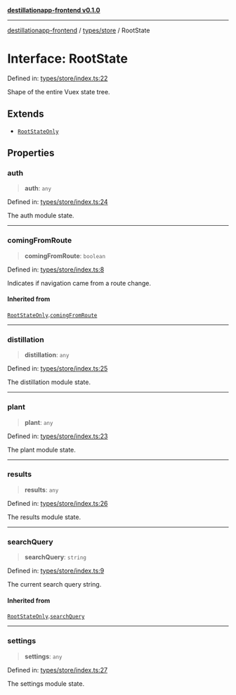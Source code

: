 [**destillationapp-frontend v0.1.0**](../../../README.md)

***

[destillationapp-frontend](../../../modules.md) / [types/store](../README.md) / RootState

# Interface: RootState

Defined in: [types/store/index.ts:22](https://github.com/DestillApp/main/blob/ec2df52a50a22efb35f12a0243274f6d03fbca52/frontend/src/types/store/index.ts#L22)

Shape of the entire Vuex state tree.

## Extends

- [`RootStateOnly`](RootStateOnly.md)

## Properties

### auth

> **auth**: `any`

Defined in: [types/store/index.ts:24](https://github.com/DestillApp/main/blob/ec2df52a50a22efb35f12a0243274f6d03fbca52/frontend/src/types/store/index.ts#L24)

The auth module state.

***

### comingFromRoute

> **comingFromRoute**: `boolean`

Defined in: [types/store/index.ts:8](https://github.com/DestillApp/main/blob/ec2df52a50a22efb35f12a0243274f6d03fbca52/frontend/src/types/store/index.ts#L8)

Indicates if navigation came from a route change.

#### Inherited from

[`RootStateOnly`](RootStateOnly.md).[`comingFromRoute`](RootStateOnly.md#comingfromroute)

***

### distillation

> **distillation**: `any`

Defined in: [types/store/index.ts:25](https://github.com/DestillApp/main/blob/ec2df52a50a22efb35f12a0243274f6d03fbca52/frontend/src/types/store/index.ts#L25)

The distillation module state.

***

### plant

> **plant**: `any`

Defined in: [types/store/index.ts:23](https://github.com/DestillApp/main/blob/ec2df52a50a22efb35f12a0243274f6d03fbca52/frontend/src/types/store/index.ts#L23)

The plant module state.

***

### results

> **results**: `any`

Defined in: [types/store/index.ts:26](https://github.com/DestillApp/main/blob/ec2df52a50a22efb35f12a0243274f6d03fbca52/frontend/src/types/store/index.ts#L26)

The results module state.

***

### searchQuery

> **searchQuery**: `string`

Defined in: [types/store/index.ts:9](https://github.com/DestillApp/main/blob/ec2df52a50a22efb35f12a0243274f6d03fbca52/frontend/src/types/store/index.ts#L9)

The current search query string.

#### Inherited from

[`RootStateOnly`](RootStateOnly.md).[`searchQuery`](RootStateOnly.md#searchquery)

***

### settings

> **settings**: `any`

Defined in: [types/store/index.ts:27](https://github.com/DestillApp/main/blob/ec2df52a50a22efb35f12a0243274f6d03fbca52/frontend/src/types/store/index.ts#L27)

The settings module state.
